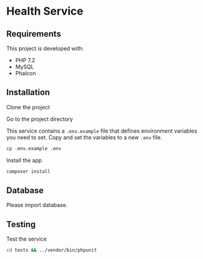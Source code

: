 # Health Service

## Requirements

This project is developed with:

- PHP 7.2
- MySQL
- Phalcon

## Installation

Clone the project

Go to the project directory

This service contains a `.env.example` file that defines environment variables you need to set. Copy and set the variables to a new `.env` file.

```bash
cp .env.example .env
```

Install the app

```bash
composer install
```

## Database

Please import database.

## Testing

Test the service

```bash
cd tests && ../vendor/bin/phpunit
```